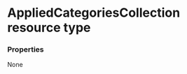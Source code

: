 # AppliedCategoriesCollection resource type



### Properties
None

<!-- uuid: c1ea4ffe-6857-425e-950b-c1e0948e6694
2015-10-09 18:34:12 UTC -->